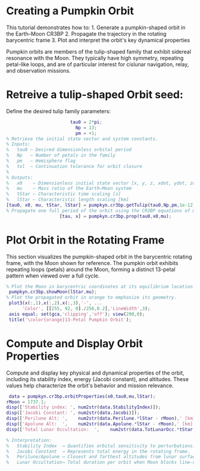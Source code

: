 
# Creating a Pumpkin Orbit

This tutorial demonstrates how to: 1. Generate a pumpkin\-shaped orbit in the Earth–Moon CR3BP 2. Propagate the trajectory in the rotating barycentric frame 3. Plot and interpret the orbit's key dynamical properties


Pumpkin orbits are members of the tulip\-shaped family that exhibit sidereal resonance with the Moon. They typically have high symmetry, repeating petal\-like loops, and are of particular interest for cislunar navigation, relay, and observation missions.

# Retreive a tulip\-shaped Orbit seed:

Define the desired tulip family parameters:

```matlab
                        tau0 = 2*pi;
                          Np = 13;
                          pm = +1;
% Retrieve the initial state vector and system constants.
% Inputs:
%   tau0 – Desired dimensionless orbital period
%   Np   – Number of petals in the family
%   pm   – Hemisphere flag
%   tol  – Continuation tolerance for orbit closure
%
% Outputs:
%   x0    – Dimensionless initial state vector [x, y, z, xdot, ydot, zdot]
%   mu    – Mass ratio of the Earth–Moon system
%   tStar – Characteristic time scaling [s]
%   lStar – Characteristic length scaling [km]
[tau0, x0, mu, tStar, lStar] = pumpkyn.cr3bp.getTulip(tau0,Np,pm,1e-12);
% Propagate one full period of the orbit using the CR3BP equations of motion.
                    [tau, x] = pumpkyn.cr3bp.prop(tau0,x0,mu);
```
# Plot Orbit in the Rotating Frame

This section visualizes the pumpkin\-shaped orbit in the barycentric rotating frame, with the Moon shown for reference. The pumpkin orbit exhibits repeating loops (petals) around the Moon, forming a distinct 13\-petal pattern when viewed over a full cycle.

```matlab
% Plot the Moon in barycentric coordinates at its equilibrium location [1 - mu, 0, 0].
 pumpkyn.cr3bp.showMoon(lStar,mu);
% Plot the propagated orbit in orange to emphasize its geometry.
 plot3(x(:,1),x(:,2),x(:,3),'-', ...
      'Color', [[255, 92, 0]./256,0.2],'LineWidth',3);
 axis equal; set(gca,'clipping','off'); view(290,0);
 title('\color{orange}13-Petal Pumpkin Orbit');
```
# Compute and Display Orbit Properties

Compute and display key physical and dynamical properties of the orbit, including its stability index, energy (Jacobi constant), and altitudes. These values help characterize the orbit's behavior and mission relevance.

```matlab
 data = pumpkyn.cr3bp.orbitProperties(x0,tau0,mu,lStar);
rMoon = 1737.1;
disp(['Stability index: ', num2str(data.StabilityIndex)]);
disp(['Jacobi Constant: ', num2str(data.Jacobi)]);
disp(['Perilune Alt: ',    num2str(data.Perilune.*lStar - rMoon),' [km]']);
disp(['Apolune Alt:  ',    num2str(data.Apolune.*lStar - rMoon),' [km]']);
disp(['Total Lunar Occultation:  ',    num2str(data.TotLunarOcc.*tStar./3600),' [Hrs]']);

% Interpretation:
%   Stability Index  → Quantifies orbital sensitivity to perturbations.
%   Jacobi Constant  → Represents total energy in the rotating frame.
%   Perilune/Apolune → Closest and farthest altitudes from lunar surface.
%   Lunar Occultation→ Total duration per orbit when Moon blocks line-of-sight to Earth.
```
